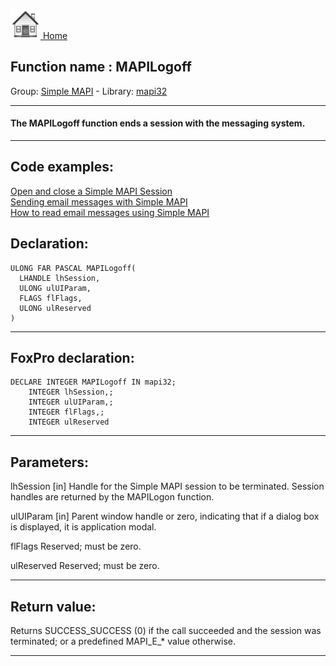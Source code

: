 [<img src="../../images/home.png"> Home ](https://github.com/VFPX/Win32API)  

## Function name : MAPILogoff
Group: [Simple MAPI](../../functions_group.md#Simple_MAPI)  -  Library: [mapi32](../../Libraries.md#mapi32)  
***  


#### The MAPILogoff function ends a session with the messaging system.
***  


## Code examples:
[Open and close a Simple MAPI Session](../../samples/sample_190.md)  
[Sending email messages with Simple MAPI](../../samples/sample_193.md)  
[How to read email messages using Simple MAPI](../../samples/sample_270.md)  

## Declaration:
```foxpro  
ULONG FAR PASCAL MAPILogoff(
  LHANDLE lhSession,
  ULONG ulUIParam,
  FLAGS flFlags,
  ULONG ulReserved
)  
```  
***  


## FoxPro declaration:
```foxpro  
DECLARE INTEGER MAPILogoff IN mapi32;
	INTEGER lhSession,;
	INTEGER ulUIParam,;
	INTEGER flFlags,;
	INTEGER ulReserved  
```  
***  


## Parameters:
lhSession 
[in] Handle for the Simple MAPI session to be terminated. Session handles are returned by the MAPILogon function. 

ulUIParam 
[in] Parent window handle or zero, indicating that if a dialog box is displayed, it is application modal. 

flFlags 
Reserved; must be zero. 

ulReserved 
Reserved; must be zero. 
  
***  


## Return value:
Returns SUCCESS_SUCCESS (0) if the call succeeded and the session was terminated; or a predefined MAPI_E_* value otherwise.  
***  

